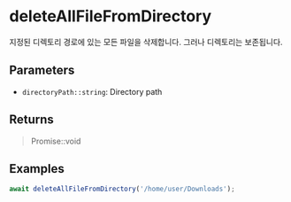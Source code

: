 # deleteAllFileFromDirectory <Badge type="tip" text="JavaScript" />

지정된 디렉토리 경로에 있는 모든 파일을 삭제합니다. 그러나 디렉토리는 보존됩니다.

## Parameters

- `directoryPath::string`: Directory path

## Returns

> Promise::void

## Examples

```javascript
await deleteAllFileFromDirectory('/home/user/Downloads');
```
